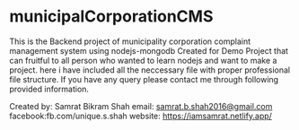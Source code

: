 # municipalCorporationCMS
This is the Backend project of municipality corporation complaint management system using nodejs-mongodb
Created for Demo Project that can fruitful to all person who wanted to learn nodejs and want to make a project.
here i have included all the neccessary file with proper professional file structure. If you have any query please contact me through
following provided information.

Created by: Samrat Bikram Shah
email: samrat.b.shah2016@gmail.com
facebook:fb.com/unique.s.shah
website: https://iamsamrat.netlify.app/
